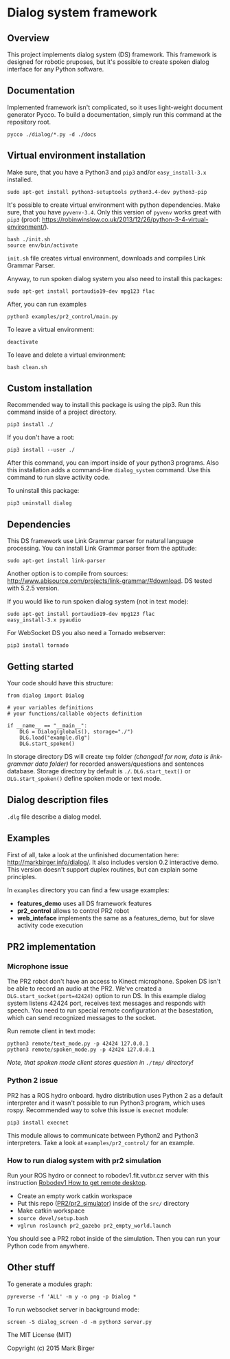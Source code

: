 # Dialog system framework


## Overview

This project implements dialog system (DS) framework. This framework is designed for robotic pruposes, but it's possible to create spoken dialog interface for any Python software.

<!--Project structure:

	.
	├── LICENSE.txt
	├── README.md
	├── data
	│   ├── answers
	│   │   └── answer_XXXX.mp3
	│   ├── questions
	│   │   └── question_XXXX.wav
	│   └── sentences.db
	├── dialog
	│   ├── __init__.py
	│   ├── interpreter.py
	│   ├── link_parser.py
	│   ├── parser.py
	│   ├── phrase.py
	│   ├── returns.py
	│   ├── scope.py
	│   ├── server.py
	│   ├── speech.py
	│   └── states.py
	├── docs
	│   └── ...
	├── examples
	│   ├── assistant.dlg
	│   ├── demo.dlg
	│   ├── echo.dlg
	│   ├── features_demo
	│   ├── pizza_order
	│   ├── pr2_control
	│   │   ├── movement.py
	│   │   └── pr2_control.py
	│   ├── tickets.dlg
	│   └── web_interface
	│       └── main_slave.py
	├── remote
	│   ├── spoken_mode.py
	│   └── text_mode.py
	├── setup.py
	├── test.py
	└── tests-->


## Documentation

Implemented framework isn't complicated, so it uses light-weight document generator Pycco. To build a documentation, simply run this command at the repository root.

	pycco ./dialog/*.py -d ./docs
	
## Virtual environment installation

Make sure, that you have a Python3 and `pip3` and/or `easy_install-3.x` installed.

	sudo apt-get install python3-setuptools python3.4-dev python3-pip

It's possible to create virtual environment with python dependencies. Make sure, that you have `pyvenv-3.4`. Only this version of `pyvenv` works great with `pip3` (proof: https://robinwinslow.co.uk/2013/12/26/python-3-4-virtual-environment/).

	bash ./init.sh
	source env/bin/activate

`init.sh` file creates virtual environment, downloads and compiles Link Grammar Parser. 

Anyway, to run spoken dialog system you also need to install this packages:

	sudo apt-get install portaudio19-dev mpg123 flac
	
After, you can run examples 
	
	python3 examples/pr2_control/main.py
	
To leave a virtual environment:

	deactivate
	
To leave and delete a virtual environment:

	bash clean.sh
	
## Custom installation


Recommended way to install this package is using the pip3. Run this command inside of a project directory.

	pip3 install ./

If you don't have a root:

	pip3 install --user ./
	
After this command, you can import inside of your python3 programs. Also this installation adds a command-line `dialog_system` command. Use this command to run slave activity code.
	
To uninstall this package:

	pip3 uninstall dialog
	
## Dependencies
	
This DS framework use Link Grammar parser for natural language processing. You can install Link Grammar parser from the aptitude:

	sudo apt-get install link-parser
	
Another option is to compile from sources: http://www.abisource.com/projects/link-grammar/#download. DS tested with 5.2.5 version.
	
If you would like to run spoken dialog system (not in text mode):

	sudo apt-get install portaudio19-dev mpg123 flac
	easy_install-3.x pyaudio
	
For WebSocket DS you also need a Tornado webserver:

	pip3 install tornado
	
## Getting started

Your code should have this structure:

	from dialog import Dialog
	
	# your variables definitions
	# your functions/callable objects definition

	if __name__ == "__main__":
    	DLG = Dialog(globals(), storage="./")
    	DLG.load("example.dlg")
    	DLG.start_spoken()
 
In storage directory DS will create `tmp` folder *(changed! for now, data is link-grammar data folder)* for recorded answers/questions and sentences database. Storage directory by default is `./`. `DLG.start_text()` оr `DLG.start_spoken()` define spoken mode or text mode.

## Dialog description files

`.dlg` file describe a dialog model.

## Examples

First of all, take a look at the unfinished documentation here: http://markbirger.info/dialog/. It also includes version 0.2 interactive demo. This version doesn't support duplex routines, but can explain some principles.

In `examples` directory you can find a few usage examples:

- **features_demo** uses all DS framework features
- **pr2_control** allows to control PR2 robot
- **web_inteface** implements the same as a features_demo, but for slave activity code execution

## PR2 implementation

### Microphone issue

The PR2 robot don't have an access to Kinect microphone. Spoken DS isn't be able to record an audio at the PR2. We've created a `DLG.start_socket(port=42424)` option to run DS. In this example dialog system listens 42424 port, receives text messages and responds with speech. You need to run special remote configuration at the basestation, which can send recognized messages to the socket.

Run remote client in text mode:

	python3 remote/text_mode.py -p 42424 127.0.0.1
	python3 remote/spoken_mode.py -p 42424 127.0.0.1
	
*Note, that spoken mode client stores question in `./tmp/` directory!*

### Python 2 issue

PR2 has a ROS hydro onboard. hydro distribution uses Python 2 as a default interpreter and it wasn't possible to run Python3 program, which uses rospy. Recommended way to solve this issue is `execnet` module:

	pip3 install execnet
	
This module allows to communicate between Python2 and Python3 interpreters. Take a look at `examples/pr2_control/` for an example.

### How to run dialog system with pr2 simulation

Run your ROS hydro or connect to robodev1.fit.vutbr.cz server with this instruction [Robodev1 How to get remote desktop](http://merlin.fit.vutbr.cz/wiki/index.php/Robodev1).

- Create an empty work catkin workspace
- Put this repo ([PR2/pr2_simulator](https://github.com/PR2/pr2_simulator)) inside of the `src/` directory
- Make catkin workspace
- `source devel/setup.bash`
- `vglrun roslaunch pr2_gazebo pr2_empty_world.launch`

You should see a PR2 robot inside of the simulation. Then you can run your Python code from anywhere.

## Other stuff

To generate a modules graph:

	pyreverse -f 'ALL' -m y -o png -p Dialog *
	
To run websocket server in background mode:

	screen -S dialog_screen -d -m python3 server.py

The MIT License (MIT)

Copyright (c) 2015 Mark Birger